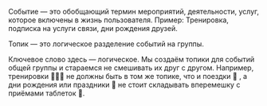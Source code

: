 
Событие — это обобщающий термин мероприятий, деятельности, услуг, которое включены в жизнь пользователя. Пример: Тренировка, подписка на услуги связи, дни рождения друзей.

Топик — это логическое разделение событий на группы. 

Ключевое слово здесь — логическое. Мы создаём топики для событий общей группы и стараемся не смешивать их друг с другом. 
Например, тренировки 🏃‍♂️‍➡️ не должны быть в том же топике, что и поездки 🚈 , а дни рождения или праздники 🎁 не стоит складывать вперемешку с приёмами таблеток 💊. 


